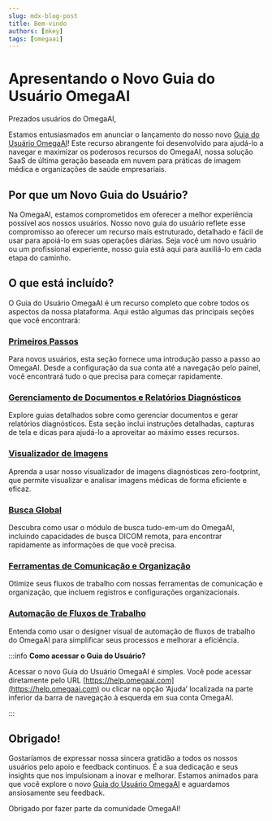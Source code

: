 ```yaml
---
slug: mdx-blog-post
title: Bem-vindo
authors: [mkey]
tags: [omegaai]
---
```


# Apresentando o Novo Guia do Usuário OmegaAI

Prezados usuários do OmegaAI,

Estamos entusiasmados em anunciar o lançamento do nosso novo [Guia do Usuário OmegaAI](https://help.omegaai.com)! Este recurso abrangente foi desenvolvido para ajudá-lo a navegar e maximizar os poderosos recursos do OmegaAI, nossa solução SaaS de última geração baseada em nuvem para práticas de imagem médica e organizações de saúde empresariais.

## Por que um Novo Guia do Usuário?

Na OmegaAI, estamos comprometidos em oferecer a melhor experiência possível aos nossos usuários. Nosso novo guia do usuário reflete esse compromisso ao oferecer um recurso mais estruturado, detalhado e fácil de usar para apoiá-lo em suas operações diárias. Seja você um novo usuário ou um profissional experiente, nosso guia está aqui para auxiliá-lo em cada etapa do caminho.

## O que está incluído?

O Guia do Usuário OmegaAI é um recurso completo que cobre todos os aspectos da nossa plataforma. Aqui estão algumas das principais seções que você encontrará:

### [Primeiros Passos](https://help.omegaai.com/docs/getting-started)

Para novos usuários, esta seção fornece uma introdução passo a passo ao OmegaAI. Desde a configuração da sua conta até a navegação pelo painel, você encontrará tudo o que precisa para começar rapidamente.

### [Gerenciamento de Documentos e Relatórios Diagnósticos](https://help.omegaai.com/docs/document-viewer)

Explore guias detalhados sobre como gerenciar documentos e gerar relatórios diagnósticos. Esta seção inclui instruções detalhadas, capturas de tela e dicas para ajudá-lo a aproveitar ao máximo esses recursos.

### [Visualizador de Imagens](https://help.omegaai.com/docs/image-viewer)

Aprenda a usar nosso visualizador de imagens diagnósticas zero-footprint, que permite visualizar e analisar imagens médicas de forma eficiente e eficaz.

### [Busca Global](https://help.omegaai.com/docs/global-search)

Descubra como usar o módulo de busca tudo-em-um do OmegaAI, incluindo capacidades de busca DICOM remota, para encontrar rapidamente as informações de que você precisa.

### [Ferramentas de Comunicação e Organização](https://help.omegaai.com/docs/communication-tools)

Otimize seus fluxos de trabalho com nossas ferramentas de comunicação e organização, que incluem registros e configurações organizacionais.

### [Automação de Fluxos de Trabalho](https://help.omegaai.com/docs/workflow-automation)

Entenda como usar o designer visual de automação de fluxos de trabalho do OmegaAI para simplificar seus processos e melhorar a eficiência.

:::info
**Como acessar o Guia do Usuário?**

Acessar o novo Guia do Usuário OmegaAI é simples. Você pode acessar diretamente pelo URL [https://help.omegaai.com](https://help.omegaai.com) ou clicar na opção ‘Ajuda’ localizada na parte inferior da barra de navegação à esquerda em sua conta OmegaAI.

:::


## Obrigado!

Gostaríamos de expressar nossa sincera gratidão a todos os nossos usuários pelo apoio e feedback contínuos. É a sua dedicação e seus insights que nos impulsionam a inovar e melhorar. Estamos animados para que você explore o novo [Guia do Usuário OmegaAI](https://help.omegaai.com) e aguardamos ansiosamente seu feedback.

Obrigado por fazer parte da comunidade OmegaAI!